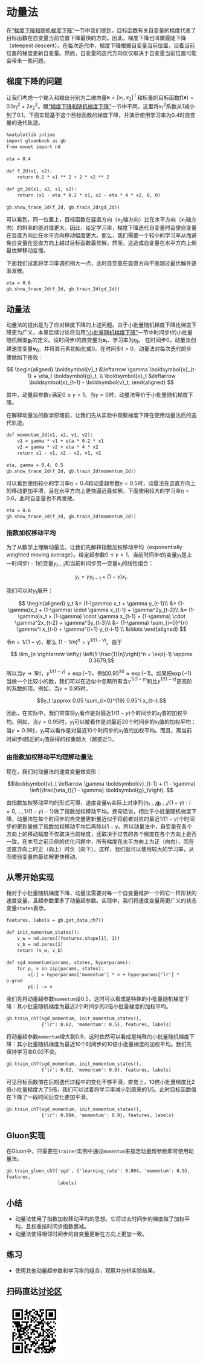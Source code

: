 # 动量法

在[“梯度下降和随机梯度下降”](./gd-sgd.md)一节中我们提到，目标函数有关自变量的梯度代表了目标函数在自变量当前位置下降最快的方向。因此，梯度下降也叫做最陡下降（steepest descent）。在每次迭代中，梯度下降根据自变量当前位置，沿着当前位置的梯度更新自变量。然而，自变量的迭代方向仅仅取决于自变量当前位置可能会带来一些问题。


## 梯度下降的问题

让我们考虑一个输入和输出分别为二维向量$\boldsymbol{x} = [x_1, x_2]^\top$和标量的目标函数$f(\boldsymbol{x})=0.1x_1^2+2x_2^2$。跟[“梯度下降和随机梯度下降”](./gd-sgd.md)一节中不同，这里将$x_1^2$系数从$1$减小到了$0.1$。下面实现基于这个目标函数的梯度下降，并演示使用学习率为$0.4$时自变量的迭代轨迹。

```{.python .input  n=3}
%matplotlib inline
import gluonbook as gb
from mxnet import nd

eta = 0.4

def f_2d(x1, x2):
    return 0.1 * x1 ** 2 + 2 * x2 ** 2

def gd_2d(x1, x2, s1, s2):
    return (x1 - eta * 0.2 * x1, x2 - eta * 4 * x2, 0, 0)

gb.show_trace_2d(f_2d, gb.train_2d(gd_2d))
```

可以看到，同一位置上，目标函数在竖直方向（$x_2$轴方向）比在水平方向（$x_1$轴方向）的斜率的绝对值更大。因此，给定学习率，梯度下降迭代自变量时会使自变量在竖直方向比在水平方向移动幅度更大。那么，我们需要一个较小的学习率从而避免自变量在竖直方向上越过目标函数最优解。然而，这造成自变量在水平方向上朝最优解移动变慢。

下面我们试着将学习率调的稍大一点，此时自变量在竖直方向不断越过最优解并逐渐发散。

```{.python .input  n=4}
eta = 0.6
gb.show_trace_2d(f_2d, gb.train_2d(gd_2d))
```

## 动量法

动量法的提出是为了应对梯度下降的上述问题。由于小批量随机梯度下降比梯度下降更为广义，本章后续讨论将沿用[“小批量随机梯度下降”](minibatch-sgd.md)一节中时间步$t$的小批量随机梯度$\boldsymbol{g}_t$的定义。设时间步$t$的自变量为$\boldsymbol{x}_t$、学习率为$\eta_t$。
在时间步$0$，动量法创建速度变量$\boldsymbol{v}_0$，并将其元素初始化成0。在时间步$t>0$，动量法对每次迭代的步骤做如下修改：

$$
\begin{aligned}
\boldsymbol{v}_t &\leftarrow \gamma \boldsymbol{v}_{t-1} + \eta_t \boldsymbol{g}_t, \\
\boldsymbol{x}_t &\leftarrow \boldsymbol{x}_{t-1} - \boldsymbol{v}_t,
\end{aligned}
$$

其中，动量超参数$\gamma$满足$0 \leq \gamma < 1$。当$\gamma=0$时，动量法等价于小批量随机梯度下降。

在解释动量法的数学原理前，让我们先从实验中观察梯度下降在使用动量法后的迭代轨迹。

```{.python .input  n=5}
def momentum_2d(x1, x2, v1, v2):
    v1 = gamma * v1 + eta * 0.2 * x1
    v2 = gamma * v2 + eta * 4 * x2
    return x1 - v1, x2 - v2, v1, v2

eta, gamma = 0.4, 0.5
gb.show_trace_2d(f_2d, gb.train_2d(momentum_2d))
```

可以看到使用较小的学习率$\eta=0.4$和动量超参数$\gamma=0.5$时，动量法在竖直方向上的移动更加平滑，且在水平方向上更快逼近最优解。下面使用较大的学习率$\eta=0.6$，此时自变量也不再发散。

```{.python .input  n=11}
eta = 0.6
gb.show_trace_2d(f_2d, gb.train_2d(momentum_2d))
```

### 指数加权移动平均

为了从数学上理解动量法，让我们先解释指数加权移动平均（exponentially weighted moving average）。给定超参数$0 \leq \gamma < 1$，当前时间步$t$的变量$y_t$是上一时间步$t-1$的变量$y_{t-1}$和当前时间步另一变量$x_t$的线性组合：

$$y_t = \gamma y_{t-1} + (1-\gamma) x_t.$$

我们可以对$y_t$展开：

$$
\begin{aligned}
y_t  &= (1-\gamma) x_t + \gamma y_{t-1}\\
         &= (1-\gamma)x_t + (1-\gamma) \cdot \gamma x_{t-1} + \gamma^2y_{t-2}\\
         &= (1-\gamma)x_t + (1-\gamma) \cdot \gamma x_{t-1} + (1-\gamma) \cdot \gamma^2x_{t-2} + \gamma^3y_{t-3}\\
         &= (1-\gamma) \sum_{i=0}^{n} \gamma^i x_{t-i} + \gamma^{i+1} y_{t-i-1} \\
         &\ldots
\end{aligned}
$$

令$n = 1/(1-\gamma)$，那么 $\left(1-1/n\right)^n = \gamma^{1/(1-\gamma)}$。由于

$$ \lim_{n \rightarrow \infty}  \left(1-\frac{1}{n}\right)^n = \exp(-1) \approx 0.3679,$$

所以当$\gamma \rightarrow 1$时，$\gamma^{1/(1-\gamma)}=\exp(-1)$。例如$0.95^{20} \approx \exp(-1)$。如果把$\exp(-1)$当做一个比较小的数，我们可以在近似中忽略所有含$\gamma^{1/(1-\gamma)}$和比$\gamma^{1/(1-\gamma)}$更高阶的系数的项。例如，当$\gamma=0.95$时，

$$y_t \approx 0.05 \sum_{i=0}^{19} 0.95^i x_{t-i}.$$

因此，在实际中，我们常常将$y_t$看作是对最近$1/(1-\gamma)$个时间步的$x_t$值的加权平均。例如，当$\gamma = 0.95$时，$y_t$可以被看作是对最近20个时间步的$x_t$值的加权平均；当$\gamma = 0.9$时，$y_t$可以看作是对最近10个时间步的$x_t$值的加权平均。而且，离当前时间步$t$越近的$x_t$值获得的权重越大（越接近1）。


### 由指数加权移动平均理解动量法

现在，我们对动量法的速度变量做变形：

$$\boldsymbol{v}_t \leftarrow \gamma \boldsymbol{v}_{t-1} + (1 - \gamma) \left(\frac{\eta_t}{1 - \gamma} \boldsymbol{g}_t\right). $$

由指数加权移动平均的形式可得，速度变量$\boldsymbol{v}_t$实际上对序列$\{\eta_{t-i}\boldsymbol{g}_{t-i} /(1-\gamma):i=0,\ldots,1/(1-\gamma)-1\}$做了指数加权移动平均。换句话说，相比于小批量随机梯度下降，动量法在每个时间步的自变量更新量近似于将前者对应的最近$1/(1-\gamma)$个时间步的更新量做了指数加权移动平均后再除以$1-\gamma$。所以动量法中，自变量在各个方向上的移动幅度不仅取决当前梯度，还取决于过去的各个梯度在各个方向上是否一致。在本节之前示例的优化问题中，所有梯度在水平方向上为正（向右）、而在竖直方向上时正（向上）时负（向下）。这样，我们就可以使用较大的学习率，从而使自变量向最优解更快移动。


## 从零开始实现

相对于小批量随机梯度下降，动量法需要对每一个自变量维护一个同它一样形状的速度变量，且超参数里多了动量超参数。实现中，我们将速度变量用更广义的状态变量`states`表示。

```{.python .input  n=13}
features, labels = gb.get_data_ch7()

def init_momentum_states():
    v_w = nd.zeros((features.shape[1], 1))
    v_b = nd.zeros(1)
    return (v_w, v_b)

def sgd_momentum(params, states, hyperparams):
    for p, v in zip(params, states):
        v[:] = hyperparams['momentum'] * v + hyperparams['lr'] * p.grad
        p[:] -= v
```

我们先将动量超参数`momentum`设0.5，这时可以看成是特殊的小批量随机梯度下降：其小批量随机梯度为最近2个时间步的2倍小批量梯度的加权平均。

```{.python .input  n=15}
gb.train_ch7(sgd_momentum, init_momentum_states(),
             {'lr': 0.02, 'momentum': 0.5}, features, labels)
```

将动量超参数`momentum`增大到0.9，这时依然可以看成是特殊的小批量随机梯度下降：其小批量随机梯度为最近10个时间步的10倍小批量梯度的加权平均。我们先保持学习率0.02不变。

```{.python .input  n=8}
gb.train_ch7(sgd_momentum, init_momentum_states(),
             {'lr': 0.02, 'momentum': 0.9}, features, labels)
```

可见目标函数值在后期迭代过程中的变化不够平滑。直觉上，10倍小批量梯度比2倍小批量梯度大了5倍，我们可以试着将学习率减小到原来的1/5。此时目标函数值在下降了一段时间后变化更加平滑。

```{.python .input}
gb.train_ch7(sgd_momentum, init_momentum_states(),
             {'lr': 0.004, 'momentum': 0.9}, features, labels)
```

## Gluon实现

在Gluon中，只需要在`Trainer`实例中通过`momentum`来指定动量超参数即可使用动量法。

```{.python .input  n=9}
gb.train_gluon_ch7('sgd', {'learning_rate': 0.004, 'momentum': 0.9}, features,
                   labels)
```

## 小结

* 动量法使用了指数加权移动平均的思想。它将过去时间步的梯度做了加权平均，且权重按时间步指数衰减。
* 动量法使得相邻时间步的自变量更新在方向上更加一致。

## 练习

* 使用其他动量超参数和学习率的组合，观察并分析实验结果。


## 扫码直达[讨论区](https://discuss.gluon.ai/t/topic/1879)

![](../img/qr_momentum.svg)
